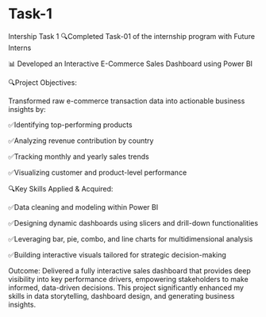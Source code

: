 # Task-1
Intership Task 1
🔍Completed Task-01 of the internship program with Future Interns 

📊 Developed an Interactive E-Commerce Sales Dashboard using Power BI

🔍Project Objectives:

Transformed raw e-commerce transaction data into actionable business insights by:

✅Identifying top-performing products

✅Analyzing revenue contribution by country

✅Tracking monthly and yearly sales trends

✅Visualizing customer and product-level performance


🔍Key Skills Applied & Acquired:

✅Data cleaning and modeling within Power BI

✅Designing dynamic dashboards using slicers and drill-down functionalities

✅Leveraging bar, pie, combo, and line charts for multidimensional analysis

✅Building interactive visuals tailored for strategic decision-making


Outcome:
Delivered a fully interactive sales dashboard that provides deep visibility into key performance drivers, empowering stakeholders to make informed, data-driven decisions. This project significantly enhanced my skills in data storytelling, dashboard design, and generating business insights.
